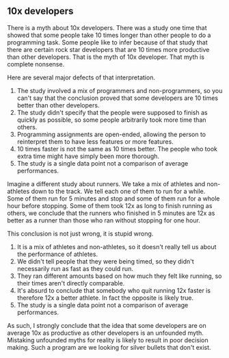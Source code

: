 ## 10x developers

There is a myth about 10x developers. There was a study one time that showed that some people take 10 times longer than other people to do a programming task. Some people like to infer because of that study that there are certain rock star developers that are 10 times more productive than other developers. That is the myth of 10x developer. That myth is complete nonsense.

Here are several major defects of that interpretation.

1. The study involved a mix of programmers and non-programmers, so you can't say that the conclusion proved that some developers are 10 times better than other developers.
2. The study didn't specify that the people were supposed to finish as quickly as possible, so some people arbitrarily took more time than others.
3. Programming assignments are open-ended, allowing the person to reinterpret them to have less features or more features.
4. 10 times faster is not the same as 10 times better. The people who took extra time might have simply been more thorough.
5. The study is a single data point not a comparison of average performances.

Imagine a different study about runners. We take a mix of athletes and non-athletes down to the track. We tell each one of them to run for a while. Some of them run for 5 minutes and stop and some of them run for a whole hour before stopping. Some of them took 12x as long to finish running as others, we conclude that the runners who finished in 5 minutes are 12x as better as a runner than those who ran without stopping for one hour.

This conclusion is not just wrong, it is stupid wrong.
1. It is a mix of athletes and non-athletes, so it doesn't really tell us about the performance of athletes.
2. We didn't tell people that they were being timed, so they didn't necessarily run as fast as they could run.
3. They ran different amounts based on how much they felt like running, so their times aren't directly comparable.
4. It's absurd to conclude that somebody who quit running 12x faster is therefore 12x a better athlete. In fact the opposite is likely true.
5. The study is a single data point not a comparison of average performances.

As such, I strongly conclude that the idea that some developers are on average 10x as productive as other developers is an unfounded myth. Mistaking unfounded myths for reality is likely to result in poor decision making. Such a program are we looking for silver bullets that don't exist.

